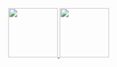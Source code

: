 <div align="left">
  <a href="https://github.com/eastwinds010">
  <img height="100em" src="https://github-readme-stats.vercel.app/api?username=eastwinds010&show_icons=true&theme=dracula&include_all_commits=true&count_private=true"/>
  <a href="https://github.com/eastwinds010">
  <img height="100em" src="https://github-readme-stats.vercel.app/api/top-langs/?username=eastwinds010&layout=compact&langs_count=7&theme=dracula"/>
</div>
